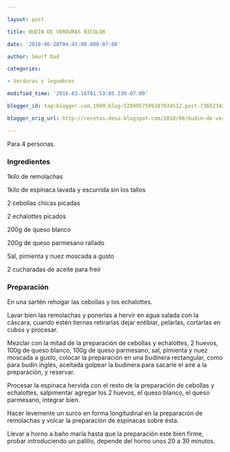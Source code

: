 ```yaml
---

layout: post

title: BUDÍN DE VERDURAS BICOLOR

date: '2010-06-28T04:45:00.000-07:00'

author: Smurf Dad

categories:

- Verduras y legumbres

modified_time: '2016-03-16T01:53:05.230-07:00'

blogger_id: tag:blogger.com,1999:blog-5299957599287034512.post-7365234285604260281

blogger_orig_url: http://recetas-desa.blogspot.com/2010/06/budin-de-verduras-bicolor.html

---
```


Para 4 personas.

<h3>Ingredientes</h3>

1kilo de remolachas

1kilo de espinaca lavada y escurrida sin los tallos

2 cebollas chicas picadas

2 echalottes picados

200g de queso blanco

200g de queso parmesano rallado

Sal, pimienta y nuez moscada a gusto

2 cucharadas de aceite para freír

<h3>Preparación</h3>

En una sartén rehogar las cebollas y los echalottes.

Lavar bien las remolachas y ponerlas a hervir en agua salada con la cáscara, cuando estén tiernas retirarlas dejar entibiar, pelarlas, cortarlas en cubos y procesar.

Mezclar con la mitad de la preparación de cebollas y echalottes, 2 huevos, 100g de queso blanco, 100g de queso parmesano, sal, pimienta y nuez moscada a gusto, colocar la preparación en una budinera rectangular, como para budín inglés, aceitada golpear la budinera para sacarle el aire a la preparación, y reservar.

Procesar la espinaca hervida con el resto de la preparación de cebollas y echalottes, salpimentar agregar los 2 huevos, el queso blanco, el queso parmesano, integrar bien.

Hacer levemente un surco en forma longitudinal en la preparación de remolachas y volcar la preparación de espinacas sobre ésta.

Llevar a horno a baño maría hasta que la preparación este bien firme, probar introduciendo un palillo, depende del horno unos 20 a 30 minutos.